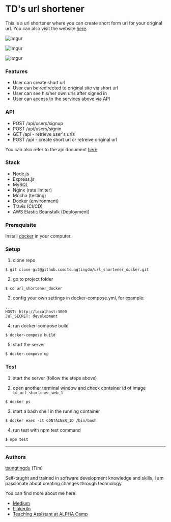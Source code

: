 # TD's url shortener

This is a url shortener where you can create short form url for your original url. You can also visit the website [here](http://www.td.coffee/).

![Imgur](https://i.imgur.com/A0NECa1.png)

![Imgur](https://i.imgur.com/4xlsGxu.png)

![Imgur](https://i.imgur.com/qivowLp.png)

### Features
* User can create short url
* User can be redirected to original site via short url
* User can see his/her own urls after signed in
* User can access to the services above via API

### API
* POST /api/users/signup
* POST /api/users/signin
* GET /api - retrieve user's urls
* POST /api - create short url or retreive original url

You can also refer to the api document [here](http://www.td.coffee/api-doc/)

### Stack
* Node.js
* Express.js
* MySQL
* Nginx (rate limiter)
* Mocha (testing)
* Docker (environment)
* Travis (CI/CD)
* AWS Elastic Beanstalk (Deployment)

### Prerequisite

Install [docker](https://www.docker.com/get-started) in your computer.

### Setup

1. clone repo
```
$ git clone git@github.com:tsungtingdu/url_shortener_docker.git
```
2. go to project folder
```
$ cd url_shortener_docker
```
3. config your own settings in docker-compose.yml, for example:
```
...
HOST: http://localhost:3000
JWT_SECRET: development
```

4. run docker-compose build
```
$ docker-compose build 
```
5. start the server
```
$ docker-compose up 
```

### Test

1. start the server (follow the steps above)

2. open another terminal window and check container id of image ` td_url_shortener_web_1`
```
$ docker ps
```

3. start a bash shell in the running container
```
$ docker exec -it CONTAINER_ID /bin/bash
```

4. run test with npm test command
```
$ npm test
```
***
### Authors
[tsungtingdu](https://github.com/tsungtingdu) (Tim)

Self-taught and trained in software development knowledge and skills, I am passionate about creating changes through technology.

You can find more about me here:
* [Medium](https://medium.com/tds-note)
* [LinkedIn](https://www.linkedin.com/in/tsung-ting-tu/)
* [Teaching Assistant at ALPHA Camp](https://lighthouse.alphacamp.co/users/3247/ta_profile)